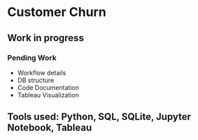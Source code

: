 # Customer Churn

## Work in progress

### Pending Work
  - Workflow details
  - DB structure
  - Code Documentation
  - Tableau Visualization

## Tools used: Python, SQL, SQLite, Jupyter Notebook, Tableau
